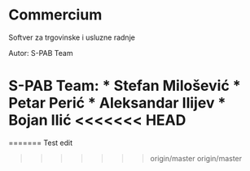 # Commercium
Softver za trgovinske i usluzne radnje

Autor: S-PAB Team

S-PAB Team:
	* Stefan Milošević
	* Petar Perić
	* Aleksandar Ilijev
	* Bojan Ilić
<<<<<<< HEAD
=======
=======
Test edit
>>>>>>> origin/master
>>>>>>> origin/master
